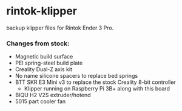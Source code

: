 # rintok-klipper
backup klipper files for Rintok Ender 3 Pro.

### Changes from stock:
- Magnetic build surface
- PEI spring-steel build plate
- Creality Dual-Z axis kit
- No name silicone spacers to replace bed springs
- BTT SKR E3 Mini v3 to replace the stock Creality 8-bit controller
  - Klipper running on Raspberry Pi 3B+ along with this board
- BIQU H2 V2S extruder/hotend
- 5015 part cooler fan
